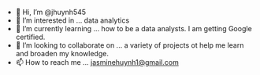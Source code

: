 - 👋 Hi, I’m @jhuynh545
- 👀 I’m interested in ... data analytics
- 🌱 I’m currently learning ... how to be a data analysts. I am getting Google certified. 
- 💞️ I’m looking to collaborate on ... a variety of projects ot help me learn and broaden my knowledge. 
- 📫 How to reach me ... jasminehuynh1@gmail.com

<!---
jhuynh545/jhuynh545 is a ✨ special ✨ repository because its `README.md` (this file) appears on your GitHub profile.
You can click the Preview link to take a look at your changes.
--->
